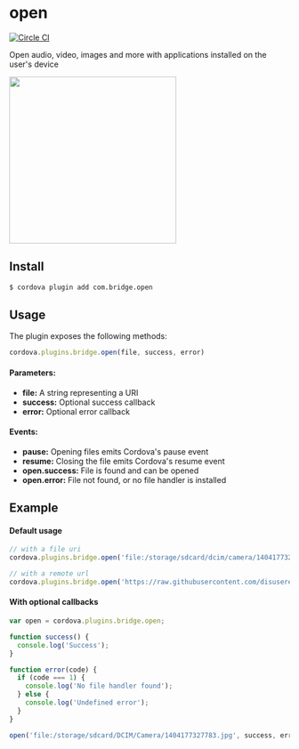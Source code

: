 open
====

[![Circle CI](https://circleci.com/gh/disusered/cordova-open.svg?style=shield&circle-token=6bd6b31455ee9ce4602f9b1ed980c872b10d7507)](https://circleci.com/gh/disusered/cordova-open)

Open audio, video, images and more with applications installed on the user's device

<img src="https://raw.githubusercontent.com/disusered/cordova-open/docs/open.png" width="300px" />

## Install

```bash
$ cordova plugin add com.bridge.open
```

## Usage

The plugin exposes the following methods:

```javascript
cordova.plugins.bridge.open(file, success, error)
```

#### Parameters:
* __file:__ A string representing a URI
* __success:__ Optional success callback
* __error:__ Optional error callback

#### Events:
* __pause:__ Opening files emits Cordova's pause event
* __resume:__ Closing the file emits Cordova's resume event
* __open.success:__ File is found and can be opened
* __open.error:__ File not found, or no file handler is installed

## Example

#### Default usage

```javascript
// with a file uri
cordova.plugins.bridge.open('file:/storage/sdcard/dcim/camera/1404177327783.jpg');

// with a remote url
cordova.plugins.bridge.open('https://raw.githubusercontent.com/disusered/cordova-open/test/test.png');
```

#### With optional callbacks

```javascript
var open = cordova.plugins.bridge.open;

function success() {
  console.log('Success');
}

function error(code) {
  if (code === 1) {
    console.log('No file handler found');
  } else {
    console.log('Undefined error');
  }
}

open('file:/storage/sdcard/DCIM/Camera/1404177327783.jpg', success, error);
```
